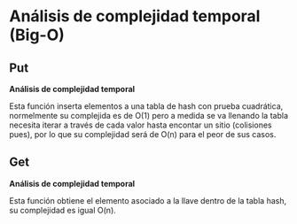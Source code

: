 # Análisis de complejidad temporal (Big-O)

## Put

**Análisis de complejidad temporal**

Esta función inserta elementos a una tabla de hash con prueba cuadrática, normelmente su complejida es de O(1) pero a medida se va llenando la tabla necesita iterar a través de cada valor hasta encontar un sitio (colisiones pues), por lo que su complejidad será de O(n) para el peor de sus casos.

## Get

**Análisis de complejidad temporal**

Esta función obtiene el elemento asociado a la llave dentro de la tabla hash, su complejidad es igual O(n).